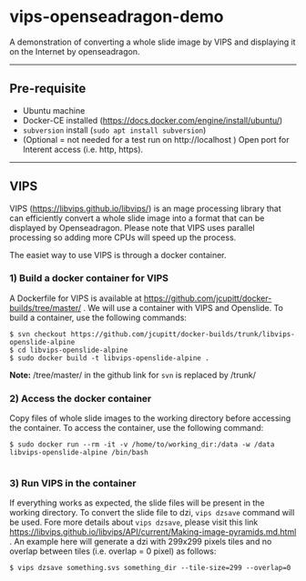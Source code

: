 # vips-openseadragon-demo
A demonstration of converting a whole slide image by VIPS and displaying it on the Internet by openseadragon.

***
## Pre-requisite
- Ubuntu machine
- Docker-CE installed (https://docs.docker.com/engine/install/ubuntu/)
- `subversion` install (`sudo apt install subversion`)
- (Optional = not needed for a test run on http://localhost ) Open port for Interent access (i.e. http, https). 

***
## VIPS
VIPS (https://libvips.github.io/libvips/) is an mage processing library that can efficiently convert a whole slide image into a format that can be displayed by Openseadragon. Please note that VIPS uses parallel processing so adding more CPUs will speed up the process. 

The easiet way to use VIPS is through a docker container.

### 1) Build a docker container for VIPS
A Dockerfile for VIPS is available at https://github.com/jcupitt/docker-builds/tree/master/ . We will use a container with VIPS and Openslide. To build a container, use the following commands:

```
$ svn checkout https://github.com/jcupitt/docker-builds/trunk/libvips-openslide-alpine
$ cd libvips-openslide-alpine
$ sudo docker build -t libvips-openslide-alpine .
```
**Note:** /tree/master/ in the github link for `svn` is replaced by /trunk/

### 2) Access the docker container
Copy files of whole slide images to the working directory before accessing the container. To access the container, use the following command:
```
$ sudo docker run --rm -it -v /home/to/working_dir:/data -w /data libvips-openslide-alpine /bin/bash
 
```
### 3) Run VIPS in the container
If everything works as expected, the slide files will be present in the working directory. To convert the slide file to dzi, `vips dzsave` command will be used. Fore more details about `vips dzsave`, please visit this link https://libvips.github.io/libvips/API/current/Making-image-pyramids.md.html . An example here will generate a dzi with 299x299 pixels tiles and no overlap between tiles (i.e. overlap = 0 pixel) as follows:
```
$ vips dzsave something.svs something_dir --tile-size=299 --overlap=0
```
